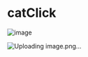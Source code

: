 # catClick

![image](https://github.com/Wellington-lopes/catClick/assets/67521652/873f6cde-a17b-465d-93f2-f33ee834b163)

![Uploading image.png…]()

